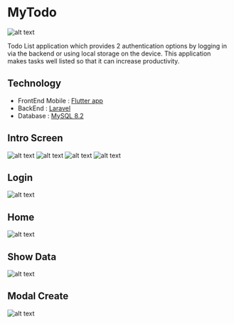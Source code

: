 # MyTodo

![alt text](https://github.com/rokhmad92/flutterTodo/blob/master/assets/dokumentasi/My%20Todo.png?raw=true)

Todo List application which provides 2 authentication options by logging in via the backend or using local storage on the device. This application makes tasks well listed so that it can increase productivity.

## Technology

- FrontEnd Mobile : [Flutter app](https://docs.flutter.dev/get-started/codelab)
- BackEnd : [Laravel](https://laravel.com)
- Database : [MySQL 8.2](https://www.apachefriends.org/download.html)

## Intro Screen
![alt text](https://github.com/rokhmad92/flutterTodo/blob/master/assets/dokumentasi/1.png?raw=true)
![alt text](https://github.com/rokhmad92/flutterTodo/blob/master/assets/dokumentasi/2.jpeg?raw=true)
![alt text](https://github.com/rokhmad92/flutterTodo/blob/master/assets/dokumentasi/3.jpeg?raw=true)
![alt text](https://github.com/rokhmad92/flutterTodo/blob/master/assets/dokumentasi/4.jpeg?raw=true)
## Login
![alt text](https://github.com/rokhmad92/flutterTodo/blob/master/assets/dokumentasi/5.jpeg?raw=true)
## Home
![alt text](https://github.com/rokhmad92/flutterTodo/blob/master/assets/dokumentasi/6.jpeg?raw=true)
## Show Data
![alt text](https://github.com/rokhmad92/flutterTodo/blob/master/assets/dokumentasi/7.jpeg?raw=true)
## Modal Create
![alt text](https://github.com/rokhmad92/flutterTodo/blob/master/assets/dokumentasi/8.jpeg?raw=true)
